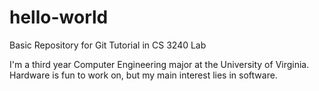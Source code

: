 # hello-world
Basic Repository for Git Tutorial in CS 3240 Lab

I'm a third year Computer Engineering major at the University of Virginia. Hardware is fun to work on, but my main interest lies in software. 
